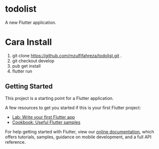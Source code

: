 # todolist

A new Flutter application.


# Cara Install
1. git clone https://github.com/mzulfifahreza/todolist.git . 
2. git checkout develop
3. pub get install
4. flutter run

## Getting Started

This project is a starting point for a Flutter application.

A few resources to get you started if this is your first Flutter project:

- [Lab: Write your first Flutter app](https://flutter.dev/docs/get-started/codelab)
- [Cookbook: Useful Flutter samples](https://flutter.dev/docs/cookbook)

For help getting started with Flutter, view our
[online documentation](https://flutter.dev/docs), which offers tutorials,
samples, guidance on mobile development, and a full API reference.
